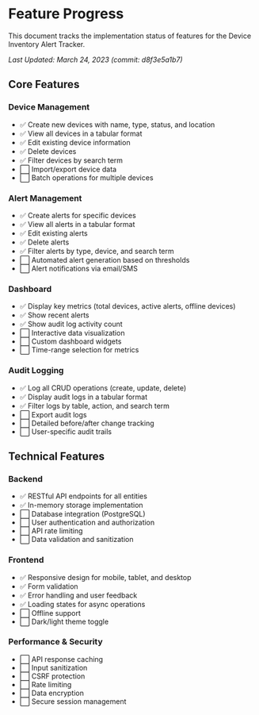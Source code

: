 # Feature Progress

This document tracks the implementation status of features for the Device Inventory Alert Tracker.

*Last Updated: March 24, 2023 (commit: d8f3e5a1b7)*

## Core Features

### Device Management
- ✅ Create new devices with name, type, status, and location
- ✅ View all devices in a tabular format
- ✅ Edit existing device information
- ✅ Delete devices
- ✅ Filter devices by search term
- ⬜ Import/export device data
- ⬜ Batch operations for multiple devices

### Alert Management
- ✅ Create alerts for specific devices
- ✅ View all alerts in a tabular format
- ✅ Edit existing alerts
- ✅ Delete alerts
- ✅ Filter alerts by type, device, and search term
- ⬜ Automated alert generation based on thresholds
- ⬜ Alert notifications via email/SMS

### Dashboard
- ✅ Display key metrics (total devices, active alerts, offline devices)
- ✅ Show recent alerts
- ✅ Show audit log activity count
- ⬜ Interactive data visualization
- ⬜ Custom dashboard widgets
- ⬜ Time-range selection for metrics

### Audit Logging
- ✅ Log all CRUD operations (create, update, delete)
- ✅ Display audit logs in a tabular format
- ✅ Filter logs by table, action, and search term
- ⬜ Export audit logs
- ⬜ Detailed before/after change tracking
- ⬜ User-specific audit trails

## Technical Features

### Backend
- ✅ RESTful API endpoints for all entities
- ✅ In-memory storage implementation
- ⬜ Database integration (PostgreSQL)
- ⬜ User authentication and authorization
- ⬜ API rate limiting
- ⬜ Data validation and sanitization

### Frontend
- ✅ Responsive design for mobile, tablet, and desktop
- ✅ Form validation
- ✅ Error handling and user feedback
- ✅ Loading states for async operations
- ⬜ Offline support
- ⬜ Dark/light theme toggle

### Performance & Security
- ⬜ API response caching
- ⬜ Input sanitization
- ⬜ CSRF protection
- ⬜ Rate limiting
- ⬜ Data encryption
- ⬜ Secure session management